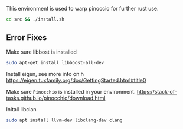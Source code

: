 This environment is used to warp pinoccio for further rust use.

``` bash
cd src && ./install.sh
```


## Error Fixes
Make sure libbost is installed
``` bash
sudo apt-get install libboost-all-dev
```

Install eigen, see more info on:h
https://eigen.tuxfamily.org/dox/GettingStarted.html#title0

Make sure `Pinocchio` is installed in your environment.
https://stack-of-tasks.github.io/pinocchio/download.html

Initall libclan
``` bash
sudo apt install llvm-dev libclang-dev clang
```

